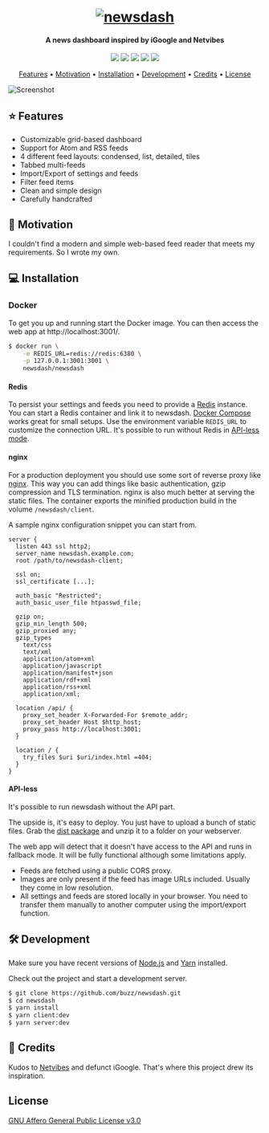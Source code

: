 <h1 align="center">
  <a href="https://github.com/buzz/newsdash"><img src="packages/client/src/static/logo-newsdash.svg" alt="newsdash" /></a>
</h1>

<h4 align="center">A news dashboard inspired by iGoogle and Netvibes</h4>

<p align="center">
  <a href="https://github.com/buzz/newsdash/releases/latest"><img src="https://img.shields.io/github/package-json/v/buzz/newsdash?color=%23999"></a> <a href="https://github.com/buzz/newsdash/issues"><img src="https://img.shields.io/github/issues/buzz/newsdash"></a> <a href="#computer-installation"><img src="https://img.shields.io/badge/self-hosted-blue"></a> <a href="https://github.com/buzz/newsdash/issues"><img src="https://img.shields.io/badge/contributions-welcome-brightgreen"></a> <a href="https://www.gnu.org/licenses/agpl-3.0.en.html"><img src="https://img.shields.io/github/license/buzz/newsdash"></a>
</p>

<p align="center">
  <a href="#star-features">Features</a> •
  <a href="#thinking-motivation">Motivation</a> •
  <a href="#computer-installation">Installation</a> •
  <a href="#hammer_and_wrench-development">Development</a> •
  <a href="#love_letter-credits">Credits</a> •
  <a href="#license">License</a>
</p>

![Screenshot](https://i.imgur.com/NGpqacs.gif)

## :star: Features

- Customizable grid-based dashboard
- Support for Atom and RSS feeds
- 4 different feed layouts: condensed, list, detailed, tiles
- Tabbed multi-feeds
- Import/Export of settings and feeds
- Filter feed items
- Clean and simple design
- Carefully handcrafted

## :thinking: Motivation

I couldn't find a modern and simple web-based feed reader that meets my
requirements. So I wrote my own.

## :computer: Installation

### Docker

To get you up and running start the Docker image. You can then access the web
app at http://localhost:3001/.

```bash
$ docker run \
    -e REDIS_URL=redis://redis:6380 \
    -p 127.0.0.1:3001:3001 \
    newsdash/newsdash
```

#### Redis

To persist your settings and feeds you need to provide a
[Redis](http://redis.io) instance. You can start a Redis container and link it
to newsdash. [Docker Compose](https://docs.docker.com/compose/) works great for
small setups. Use the environment variable `REDIS_URL` to customize the
connection URL. It's possible to run without Redis in
[API-less mode](#api-less).

#### nginx

For a production deployment you should use some sort of reverse proxy like
[nginx](https://nginx.org/). This way you can add things like basic
authentication, gzip compression and TLS termination. nginx is also much better
at serving the static files. The container exports the minified production
build in the volume `/newsdash/client`.

A sample nginx configuration snippet you can start from.

```nginx
server {
  listen 443 ssl http2;
  server_name newsdash.example.com;
  root /path/to/newsdash-client;

  ssl on;
  ssl_certificate [...];

  auth_basic "Restricted";
  auth_basic_user_file htpasswd_file;

  gzip on;
  gzip_min_length 500;
  gzip_proxied any;
  gzip_types
    text/css
    text/xml
    application/atom+xml
    application/javascript
    application/manifest+json
    application/rdf+xml
    application/rss+xml
    application/xml;

  location /api/ {
    proxy_set_header X-Forwarded-For $remote_addr;
    proxy_set_header Host $http_host;
    proxy_pass http://localhost:3001;
  }

  location / {
    try_files $uri $uri/index.html =404;
  }
}

```

#### API-less

It's possible to run newsdash without the API part.

The upside is, it's easy to deploy. You just have to upload a bunch of static
files. Grab the
[dist package](https://github.com/buzz/newsdash/releases/latest/download/newsdash-dist.zip)
and unzip it to a folder on your webserver.

The web app will detect that it doesn't have access to the API and runs in
fallback mode. It will be fully functional although some limitations apply.

* Feeds are fetched using a public CORS proxy.
* Images are only present if the feed has image URLs included. Usually they
  come in low resolution.
* All settings and feeds are stored locally in your browser. You need to
  transfer them manually to another computer using the import/export function.

## :hammer_and_wrench: Development

Make sure you have recent versions of [Node.js](https://nodejs.org/) and
[Yarn](https://yarnpkg.com/) installed.

Check out the project and start a development server.

```bash
$ git clone https://github.com/buzz/newsdash.git
$ cd newsdash
$ yarn install
$ yarn client:dev
$ yarn server:dev
```

## :love_letter: Credits

Kudos to [Netvibes](https://www.netvibes.com/) and defunct iGoogle. That's
where this project drew its inspiration.

## License

[GNU Affero General Public License v3.0](https://www.gnu.org/licenses/agpl-3.0.en.html)
